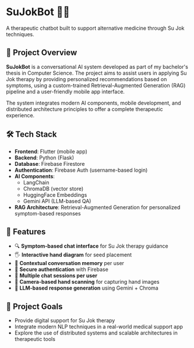 # SuJokBot 🤖🌱  
A therapeutic chatbot built to support alternative medicine through Su Jok techniques.

## 📘 Project Overview

**SuJokBot** is a conversational AI system developed as part of my bachelor's thesis in Computer Science. The project aims to assist users in applying Su Jok therapy by providing personalized recommendations based on symptoms, using a custom-trained Retrieval-Augmented Generation (RAG) pipeline and a user-friendly mobile app interface.

The system integrates modern AI components, mobile development, and distributed architecture principles to offer a complete therapeutic experience.

## 🛠️ Tech Stack

- **Frontend**: Flutter (mobile app)
- **Backend**: Python (Flask)
- **Database**: Firebase Firestore
- **Authentication**: Firebase Auth (username-based login)
- **AI Components**:
  - LangChain
  - ChromaDB (vector store)
  - HuggingFace Embeddings
  - Gemini API (LLM-based QA)
- **RAG Architecture**: Retrieval-Augmented Generation for personalized symptom-based responses

## 📱 Features

- 🔍 **Symptom-based chat interface** for Su Jok therapy guidance
- 🖐️ **Interactive hand diagram** for seed placement
- 💬 **Contextual conversation memory** per user
- 🔐 **Secure authentication** with Firebase
- 💾 **Multiple chat sessions per user**
- 📸 **Camera-based hand scanning** for capturing hand images
- 🧠 **LLM-based response generation** using Gemini + Chroma

## 🎯 Project Goals

- Provide digital support for Su Jok therapy
- Integrate modern NLP techniques in a real-world medical support app
- Explore the use of distributed systems and scalable architectures in therapeutic tools

